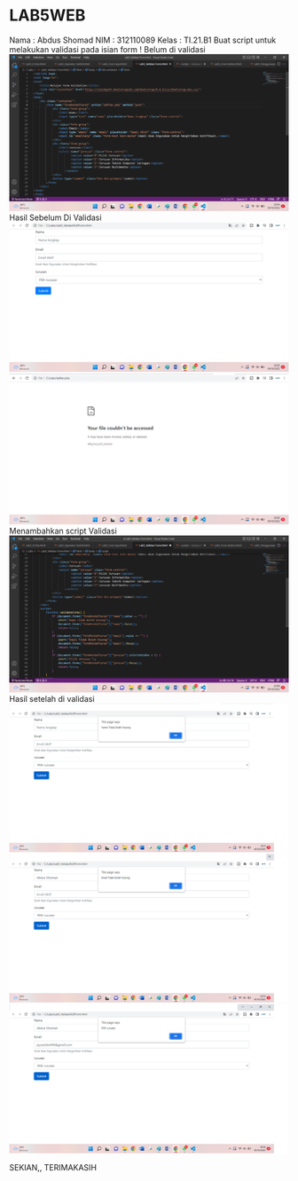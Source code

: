 # LAB5WEB
Nama : Abdus Shomad
NIM : 312110089
Kelas : TI.21.B1
Buat script untuk melakukan validasi pada isian form !
Belum di validasi
![Gambar1](Screenshot/V1.png)
Hasil Sebelum Di Validasi
![Gambar2](Screenshot/V2.png)
![Gambar3](Screenshot/V3.png)
Menambahkan script Validasi
![Gambar4](Screenshot/V4.png)
Hasil setelah di validasi
![Gambar5](Screenshot/V5.png)
![Gambar6](Screenshot/V6.png)
![Gambar7](Screenshot/V7.png)

SEKIAN,, TERIMAKASIH